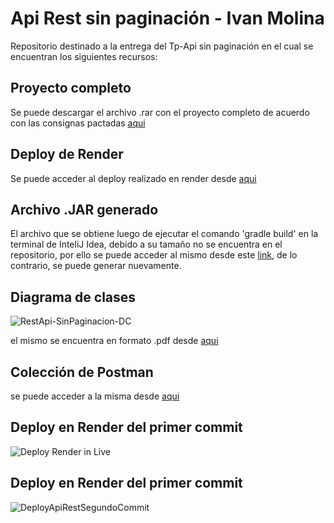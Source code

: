 # Api Rest sin paginación - Ivan Molina
Repositorio destinado a la entrega del Tp-Api sin paginación en el cual se encuentran los siguientes recursos:

## Proyecto completo
Se puede descargar el archivo .rar con el proyecto completo de acuerdo con las consignas pactadas [aqui](https://github.com/ivannmolina/Tp_Api_SinPaginacion_Ivan_Molina/blob/main/RecursosApiRest/utnApiRest.zip) 

## Deploy de Render
Se puede acceder al deploy realizado en render desde [aqui](https://apisinpaginacion-ivanmolina.onrender.com)

## Archivo .JAR generado 
El archivo que se obtiene luego de ejecutar el comando 'gradle build' en la terminal de InteliJ Idea, debido a su tamaño no se encuentra en el repositorio, 
por ello se puede acceder al mismo desde este [link](https://drive.google.com/file/d/1kIqTcE-h5cVAkg7IMPyRHAgrSdDUIbBu/view?usp=sharing), de lo contrario, se puede generar nuevamente.

## Diagrama de clases 
![RestApi-SinPaginacion-DC](https://github.com/ivannmolina/Tp_Api_SinPaginacion_Ivan_Molina/assets/142940196/b4480baf-fc60-46c9-9f2e-6b6de38420e4)

el mismo se encuentra en formato .pdf desde [aqui](https://github.com/ivannmolina/Tp_Api_SinPaginacion_Ivan_Molina/blob/main/RecursosApiRest/TP-RestApi-SinPaginacion-DC.pdf)

## Colección de Postman
se puede acceder a la misma desde [aqui](https://github.com/ivannmolina/Tp_Api_SinPaginacion_Ivan_Molina/blob/main/RecursosApiRest/Persona%20Api%20Request.postman_collection.json)

## Deploy en Render del primer commit
![Deploy Render in Live](https://github.com/ivannmolina/Tp_Api_SinPaginacion_Ivan_Molina/assets/142940196/9587a9f7-2148-4ded-8f7b-01f38b649096)
## Deploy en Render del primer commit
![DeployApiRestSegundoCommit](https://github.com/ivannmolina/Tp_Api_SinPaginacion_Ivan_Molina/assets/142940196/6ffa1a50-0b41-42f7-9a47-0041bf0b1df3)

